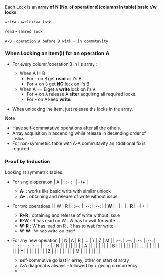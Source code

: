 Each Lock is an **array of N (No. of operations)(columns in table) basic r/w locks**.

`write` - `exclusive lock`

`read`  - `shared lock`

`A-B`   - `operation A before B with - in commutavity`

### When Locking an item(i) for an operation A

   - For every column/operation B in i's array :
     - When A != B
       - For **-** on B get **read** on i's B.
       - For **+** on B get **NO** lock on i's B.
     - When A == B get a **write** lock on i's A.
       - For **+** on A release A **after** acquiring all required locks.
       - For **-** on A keep **write**.
         
   - When unlocking the item, just release the locks in the array.

> [!NOTE]
> - Have self-commutative operations after all the others.
> - Array acquisition in ascending while release in decending order of index. 
> - For non-symmetric table with A-A commutavity an additional fix is required.

### Proof by Induction
Looking at symmetric tables.

- For single operation
  | A | 
  | :--: |
  | -/+ |
  + **A-** : works like basic write with similar unlock
  + **A+** : obtaining and release of write without issue
  
- For two operations
  | | W | R |
  | :--: | :--: | :--: |
  | **W** | - | - | 
  | **R** | - | + |
  
  + **R+R** : obtaining and release of write without issue
  + **R-W** : R has read on W . W has to wait for write
  + **W-R** : W has read on R . R has to wait for write
  + **W-W** : W has write on itself

- For any new operation
  | | N | A | B | ... | Y | Z | M |
  | :--: | :--: | :--: | :--: | :--: | :--: | :--: | :--: |
  | N | | | | | | | |
  | A | | | | | | | |
  | B | | | | | | | |
  | ... | | | | | | | |
  | Y | | | | | | | |
  | Z | | | | | | | |
  | M | | | | | | | |
  
  + self-commutive go last in array, other on start of array
  + A-A diagonal is always - followed by + giving concurrency.
  + 
